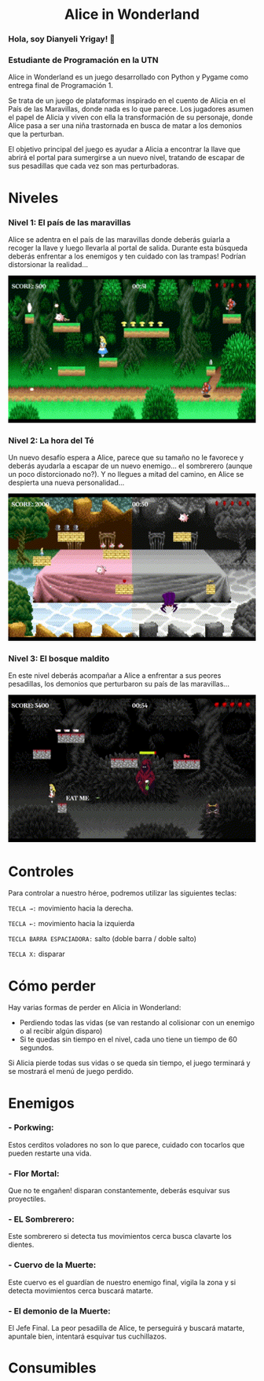 <h1 align="center"> Alice in Wonderland </h1>

### Hola, soy Dianyeli Yrigay! 👋
<h3> Estudiante de Programación en la UTN </h1>
<p>Alice in Wonderland es un juego desarrollado con Python y Pygame como entrega final de Programación 1.</p>

<p>Se trata de un juego de plataformas inspirado en el cuento de Alicia en el País de las Maravillas, donde nada es lo que parece. Los jugadores asumen el papel de Alicia y viven con ella la transformación de su personaje, donde Alice pasa a ser una niña trastornada en busca de matar a los demonios que la perturban.

El objetivo principal del juego es ayudar a Alicia a encontrar la llave que abrirá el portal para sumergirse a un nuevo nivel, tratando de escapar de sus pesadillas que cada vez son mas perturbadoras.</p>

# Niveles
### Nivel 1: El país de las maravillas
<p>Alice se adentra en el país de las maravillas donde deberás guiarla a recoger la llave y luego llevarla al portal de salida. Durante esta búsqueda deberás enfrentar a los enemigos y ten cuidado con las trampas! Podrían distorsionar la realidad...</p>
<p align="center">
 <img height=300px src="./images/readme/level_1.gif" alt="banner" />
</p>

### Nivel 2: La hora del Té
<p>Un nuevo desafío espera a Alice, parece que su tamaño no le favorece y deberás ayudarla a escapar de un nuevo enemigo... el sombrerero (aunque un poco distorcionado no?). Y no llegues a mitad del camino, en Alice se despierta una nueva personalidad...</p>
<p align="center">
 <img height=300px src="./images/readme/level_2.gif" alt="banner" />
</p>

### Nivel 3: El bosque maldito
<p>En este nivel deberás acompañar a Alice a enfrentar a sus peores pesadillas, los demonios que perturbaron su país de las maravillas...</p>
<p align="center">
 <img height=300px src="./images/readme/level_3.gif" alt="banner" />
</p>

# Controles
Para controlar a nuestro héroe, podremos utilizar las siguientes teclas:

`TECLA →:` movimiento hacia la derecha.

`TECLA ←:` movimiento hacia la izquierda

`TECLA BARRA ESPACIADORA:` salto (doble barra / doble salto)

`TECLA X:` disparar

# Cómo perder
Hay varias formas de perder en Alicia in Wonderland:

- Perdiendo todas las vidas (se van restando al colisionar con un enemigo o al recibir algún disparo)
- Si te quedas sin tiempo en el nivel, cada uno tiene un tiempo de 60 segundos.

Si Alicia pierde todas sus vidas o se queda sin tiempo, el juego terminará y se mostrará el menú de juego perdido.

# Enemigos

### - Porkwing:
Estos cerditos voladores no son lo que parece, cuidado con tocarlos que pueden restarte una vida.

### - Flor Mortal:
Que no te engañen! disparan constantemente, deberás esquivar sus proyectiles.

### - EL Sombrerero:
Este sombrerero si detecta tus movimientos cerca busca clavarte los dientes.

### - Cuervo de la Muerte:
Este cuervo es el guardían de nuestro enemigo final, vigila la zona y si detecta movimientos cerca buscará matarte.

### - El demonio de la Muerte:
El Jefe Final. La peor pesadilla de Alice, te perseguirá y buscará matarte, apuntale bien, intentará esquivar tus cuchillazos.

# Consumibles




